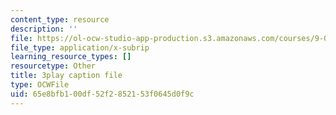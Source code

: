 ```yaml
---
content_type: resource
description: ''
file: https://ol-ocw-studio-app-production.s3.amazonaws.com/courses/9-00sc-introduction-to-psychology-fall-2011/65e8bfb100df52f2852153f0645d0f9c_bihrpOS0qtY.vtt
file_type: application/x-subrip
learning_resource_types: []
resourcetype: Other
title: 3play caption file
type: OCWFile
uid: 65e8bfb1-00df-52f2-8521-53f0645d0f9c
---
```

